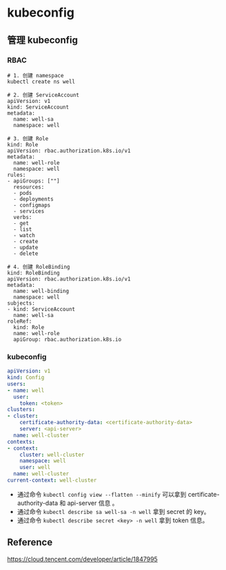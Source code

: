 # kubeconfig



## 管理 kubeconfig

### RBAC

```shell
# 1. 创建 namespace
kubectl create ns well

# 2. 创建 ServiceAccount
apiVersion: v1
kind: ServiceAccount
metadata:
  name: well-sa
  namespace: well

# 3. 创建 Role
kind: Role
apiVersion: rbac.authorization.k8s.io/v1
metadata:
  name: well-role
  namespace: well
rules:
- apiGroups: [""]
  resources: 
  - pods
  - deployments
  - configmaps
  - services
  verbs: 
  - get
  - list
  - watch
  - create
  - update
  - delete

# 4. 创建 RoleBinding
kind: RoleBinding
apiVersion: rbac.authorization.k8s.io/v1
metadata:
  name: well-binding
  namespace: well
subjects:
- kind: ServiceAccount
  name: well-sa
roleRef:
  kind: Role
  name: well-role
  apiGroup: rbac.authorization.k8s.io
```



### kubeconfig

```yaml
apiVersion: v1
kind: Config
users:
- name: well
  user:
    token: <token>
clusters:
- cluster:
    certificate-authority-data: <certificate-authority-data>
    server: <api-server>
  name: well-cluster
contexts:
- context:
    cluster: well-cluster
    namespace: well
    user: well
  name: well-cluster
current-context: well-cluster
```

- 通过命令 `kubectl config view --flatten --minify` 可以拿到 certificate-authority-data 和 api-server 信息 。
- 通过命令 `kubectl describe sa well-sa -n well` 拿到 secret 的 key。
- 通过命令 `kubectl describe secret <key> -n well`  拿到 token 信息。



## Reference

https://cloud.tencent.com/developer/article/1847995
